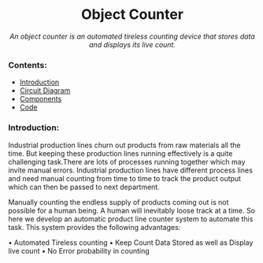<h1 align="center">Object Counter</h1>
<div align="center">
  
<i>An object counter is an automated tireless counting device that stores data and displays its live count.</i>

</div>

### Contents:
  - [Introduction](#introduction)
  - [Circuit Diagram](#circuit-diagram)
  - [Components](#components)
  - [Code](#code)

### Introduction:
Industrial production lines churn out products from raw materials all the time. But keeping these production lines running effectively is a quite challenging task.There are lots of processes running together which may invite manual errors. Industrial production lines have different process lines and need manual counting from time to time to track the product output which can then be passed to next department.

Manually counting the endless supply of products coming out is not possible for a human being. A human will inevitably loose track at a time. So here we develop an automatic product line counter system to automate this task. This system provides the following advantages:

•	Automated Tireless counting
•	Keep Count Data Stored as well as Display live count
•	No Error probability in counting



